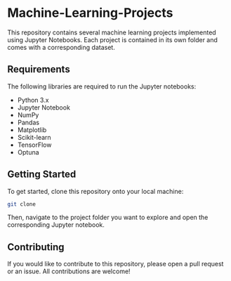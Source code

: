 # Machine-Learning-Projects

This repository contains several machine learning projects implemented using Jupyter Notebooks. Each project is contained in its own folder and comes with a corresponding dataset.

## Requirements
The following libraries are required to run the Jupyter notebooks:

- Python 3.x
- Jupyter Notebook
- NumPy
- Pandas
- Matplotlib
- Scikit-learn
- TensorFlow
- Optuna

## Getting Started
To get started, clone this repository onto your local machine:
```bash
git clone 
```
Then, navigate to the project folder you want to explore and open the corresponding Jupyter notebook.

## Contributing
If you would like to contribute to this repository, please open a pull request or an issue. All contributions are welcome!
